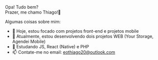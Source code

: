 Opa! Tudo bem? <br>
Prazer, me chamo Thiago!👋

Algumas coisas sobre mim:

- 🔭 Hoje, estou focado com projetos front-end e projetos mobile
- 📖 Atualmente, estou desenvolvendo dois projetos WEB (Your Storage, Agendei Mobile)
- 🌱 Estudando JS, React (Native) e PHP
- 📫 Contate-me no email: eothiago20@outlook.com
